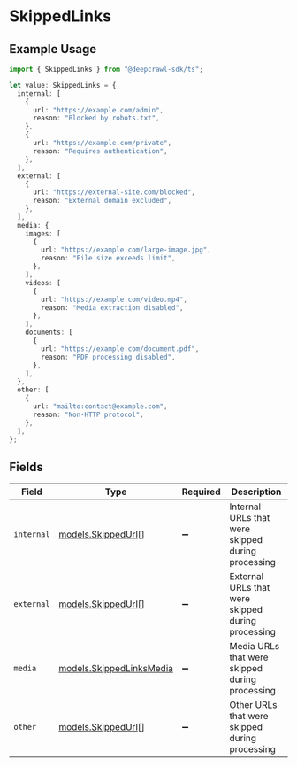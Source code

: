# SkippedLinks

## Example Usage

```typescript
import { SkippedLinks } from "@deepcrawl-sdk/ts";

let value: SkippedLinks = {
  internal: [
    {
      url: "https://example.com/admin",
      reason: "Blocked by robots.txt",
    },
    {
      url: "https://example.com/private",
      reason: "Requires authentication",
    },
  ],
  external: [
    {
      url: "https://external-site.com/blocked",
      reason: "External domain excluded",
    },
  ],
  media: {
    images: [
      {
        url: "https://example.com/large-image.jpg",
        reason: "File size exceeds limit",
      },
    ],
    videos: [
      {
        url: "https://example.com/video.mp4",
        reason: "Media extraction disabled",
      },
    ],
    documents: [
      {
        url: "https://example.com/document.pdf",
        reason: "PDF processing disabled",
      },
    ],
  },
  other: [
    {
      url: "mailto:contact@example.com",
      reason: "Non-HTTP protocol",
    },
  ],
};
```

## Fields

| Field                                                      | Type                                                       | Required                                                   | Description                                                |
| ---------------------------------------------------------- | ---------------------------------------------------------- | ---------------------------------------------------------- | ---------------------------------------------------------- |
| `internal`                                                 | [models.SkippedUrl](../models/skippedurl.md)[]             | :heavy_minus_sign:                                         | Internal URLs that were skipped during processing          |
| `external`                                                 | [models.SkippedUrl](../models/skippedurl.md)[]             | :heavy_minus_sign:                                         | External URLs that were skipped during processing          |
| `media`                                                    | [models.SkippedLinksMedia](../models/skippedlinksmedia.md) | :heavy_minus_sign:                                         | Media URLs that were skipped during processing             |
| `other`                                                    | [models.SkippedUrl](../models/skippedurl.md)[]             | :heavy_minus_sign:                                         | Other URLs that were skipped during processing             |